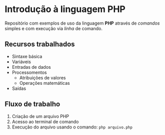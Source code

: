 # Introdução à linguagem PHP

Repositório com exemplos de uso da linguagem **PHP** através de *comandos* simples e com execução via _linha_ de comando. 

## Recursos trabalhados

- Sintaxe básica
- Variáveis 
- Entradas de dados 
- Processomentos
    - Atribuições de valores 
    - Operações matemáticas
- Saídas

## Fluxo de trabalho

1. Criação de um arquivo PHP 
2. Acesso ao terminal de comando
3. Execução do arquivo usando o comando: `php arquivo.php`